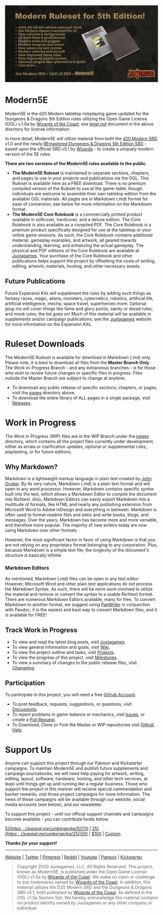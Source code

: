 ![M5E Banner](M5E-Banner.jpg)

# Modern5E

Modern5E is the d20 Modern tabletop roleplaying game updated for the Dungeons & Dragons 5th Edition rules utilizing the Open Game License (OGL) v.1.0a by [Wizards of the Coast](https://company.wizards.com); see [legal.md](https://github.com/Juxtagames/Modern5E/blob/master/legal.md) document in the above directory for license information.

In more detail, Modern5E will utilize material from both the [d20 Modern SRD](https://en.wikipedia.org/wiki/D20_Modern) v1.0 and the newly [REmastered Dungeons & Dragons 5th Edition SRD](https://ogl-srd5.com) - based upon the official SRD v5.1 by [Wizards](https://dnd.wizards.com/articles/features/systems-reference-document-srd) - to create a uniquely modern version of the 5E rules.

**There are two versions of the Modern5E rules available to the public.**

* **The Modern5E Ruleset** is maintained in separate sections, chapters, and pages to use in your projects and publications via the OGL. This Ruleset is available here as a FREE download. There is no premium compiled version of the Ruleset to use at the game-table, though individuals are welcome to assemble their own tabletop edition from the available OGL materials. All pages are in Markdown (.md) format for ease of conversion; see below for more information on the Markdown format.
* **The Modern5E Core Rulebook** is a commercially printed product available in softcover, hardcover, and a deluxe edition. The Core Rulebook is also available as a compiled PDF. The Core Rulebook is a premium product specifically designed for use at the tabletop or your online game sessions. As such, the Core Rulebook contains additional material, gameplay examples, and artwork, all geared towards understanding, learning, and enhancing the actual gameplay. The physical and PDF editions of the Core Rulebook are available at [Juxtagames](https://www.juxtagames.com). Your purchase of the Core Rulebook and other publications helps support the project by offsetting the costs of writing, editing, artwork, materials, hosting, and other necessary assets.

## Future Publications

Future Expansion Kits will supplement the rules by adding such things as fantasy races, magic, aliens, monsters, cybernetics, robotics, artificial life, artificial intelligence, mecha, space travel, superheroes more. Optional plug-ins will cover things like fame and glory points, sanity or dread rules, and mook rules; the list goes on! Much of this material will be available in supplements and/or campaign publications; see the [Juxtagames](https://www.juxtagames.com) website for more information on the Expansion Kits.

# Ruleset Downloads

The Modern5E Ruleset is available for download in Markdown (.md) only. Please note, it is best to download all files from the **Master Branch Only**. The Work-in-Progress Branch - and any extraneous branches - is for those who wish to review future changes or specific files in progress. Files outside the Master Branch are subject to change at anytime.

* To download any public release of specific sections, chapters, or pages, visit the [pages](https://github.com/Juxtagames/Modern5E/tree/master/pages) directory above.
* To download the entire library of ALL pages in a single package, visit [Releases](https://github.com/Juxtagames/Modern5E/releases).

# Work in Progress

The Work in Progress (WIP) files are in the WIP Branch under the [pages](https://github.com/Juxtagames/Modern5E/tree/work-in-progress/pages) directory, which contains all the project files currently under development, either as errata or clarification updates, optional or supplemental rules, playtesting, or for future editions.

## Why Markdown?

Markdown is a lightweight markup language in plain text created by [John Gruber](https://daringfireball.net/). By its very nature, Markdown (.md) is a plain text format and will open in any word processor. However, Markdown contains specific syntax built into the text, which allows a Markdown Editor to compile the document into Richtext. Also, Markdown Editors can easily export Markdown into a multitude of formats, like HTML and nearly any publishing extension from Microsoft Word to Adobe InDesign and everything in between. Markdown is often used to format readme files and wikis and write books, blogs, and messages. Over the years, Markdown has become more and more versatile, and therefore more popular. The majority of new writers today are now using Markdown over other formats. 

However, the most significant factor in favor of using Markdown is that you are not relying on any proprietary format belonging to any corporation. Plus, because Markdown is a simple text file, the longevity of the document's structure is basically infinite.

### Markdown Editors

As mentioned, Markdown (.md) files can be open in any text editor. However, Microsoft Word and other plain text applications do not process the Markdown Syntax. As such, there will be more work involved to utilize the material and remove or convert the syntax to a usable Richtext format. There are numerous Markdown Editors available, many for free. To convert Markdown to another format, we suggest using [PanWriter](https://panwriter.com) in conjunction with Pandoc; it is the easiest and best way to convert Markdown files, and it is available for FREE!

## Track Work in Progress

 * To view and read the latest blog posts, visit [Juxtagames](https://juxtagames.com)
 * To view general information and goals, visit [Wiki](https://github.com/Juxtagames/Modern5E/wiki).
 * To view the project outline and tasks, visit [Projects](https://github.com/Juxtagames/Modern5E/projects).
 * To view the progress of this project, visit [Milestones](https://github.com/Juxtagames/Modern5E/milestones).
 * To view a summary of changes to the public release files, visit [Changelog](https://github.com/Juxtagames/Modern5E/blob/master/changelog.md).

## Participation

To participate in this project, you will need a free [Github Account](https://github.com/join).

 * To post feedback, requests, suggestions, or questions, visit [Discussions](https://github.com/Juxtagames/Modern5E/discussions).
 * To report problems in game-balance or mechanics, visit [Issues](https://github.com/Juxtagames/Modern5E/issues), or create a [Pull Request](https://github.com/Juxtagames/Modern5E/pulls).
 * To *Download*, *Clone* or *Fork* the Master or WIP repositories visit [Github Help](https://docs.github.com).

# Support Us

Anyone can support this project through our Patreon and Kickstarter campaigns. To maintain Modern5E and publish future supplements and campaign sourcebooks, we will need help paying for artwork, writing, editing, layout, software, hardware, hosting, and other tech services, at least until things get up and running like a regular business. Those who support the project in this manner will receive special commendation and backer rewards; visit those project campaigns for more information. The news of these campaigns will be available through our website, social media accounts (see below), and our newsletter.

To support this project - until our official support channels and campaigns become available - you can contribute funds below.

[$5](https://paypal.me/umbergerba/5) | [$10](https://paypal.me/umbergerba/10) | [$25](https://paypal.me/umbergerba/25) | [$50](https://paypal.me/umbergerba/50) | [$100](https://paypal.me/umbergerba/100) | [Custom](https://paypal.me/umbergerba)

***Thanks for your support!***

---

 [Website](https://shop.juxtagames.com) | [Twitter](https://twitter.com/juxtagames) | [Pinterest](https://pinterest.com/juxtagames) | [Reddit](https://reddit.com/user/juxtagames) | [Youtube](https://www.youtube.com/channel/UCckbaZDR1oRVjTFIZBthaQA) | [Patreon](https://www.patreon.com/juxtagames) | [Kickstarter](https://www.kickstarter.com/profile/juxtagames)

> Copyright 2020 Juxtagames, LLC. All Rights Reserved. This project, known as *Modern5E*, is published under the Open Game License (OGL) v1.0a by [Wizards of the Coast](https://wizards.com). We make no claim or challenge to any trademarks owned by [Wizards of the Coast](https://wizards.com). In addition, this material utilizes the D20 Modern SRD and the Dungeons & Dragons SRD v5.1, both published by [Wizards of the Coast](https://wizards.com). As defined in the OGL v1.0a Section 1(e): We hereby acknowledge this material contains no product identity owned by Juxtagames or any other company or individual.
